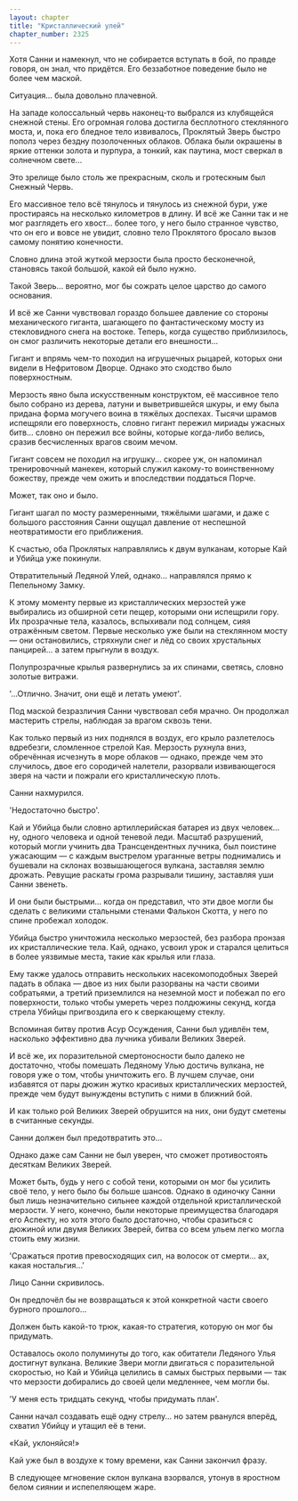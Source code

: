 ```yaml
---
layout: chapter
title: "Кристаллический улей"
chapter_number: 2325
---
```




Хотя Санни и намекнул, что не собирается вступать в бой, по правде говоря, он знал, что придётся. Его беззаботное поведение было не более чем маской.

Ситуация... была довольно плачевной.

На западе колоссальный червь наконец-то выбрался из клубящейся снежной стены. Его огромная голова достигла бесплотного стеклянного моста, и, пока его бледное тело извивалось, Проклятый Зверь быстро пополз через бездну позолоченных облаков. Облака были окрашены в яркие оттенки золота и пурпура, а тонкий, как паутина, мост сверкал в солнечном свете...

Это зрелище было столь же прекрасным, сколь и гротескным был Снежный Червь.

Его массивное тело всё тянулось и тянулось из снежной бури, уже простираясь на несколько километров в длину. И всё же Санни так и не мог разглядеть его хвост... более того, у него было странное чувство, что он его и вовсе не увидит, словно тело Проклятого бросало вызов самому понятию конечности.

Словно длина этой жуткой мерзости была просто бесконечной, становясь такой большой, какой ей было нужно.

Такой Зверь... вероятно, мог бы сожрать целое царство до самого основания.

И всё же Санни чувствовал гораздо большее давление со стороны механического гиганта, шагающего по фантастическому мосту из стекловидного снега на востоке. Теперь, когда существо приблизилось, он смог различить некоторые детали его внешности...

Гигант и впрямь чем-то походил на игрушечных рыцарей, которых они видели в Нефритовом Дворце. Однако это сходство было поверхностным.

Мерзость явно была искусственным конструктом, её массивное тело было собрано из дерева, латуни и выветрившейся шкуры, и ему была придана форма могучего воина в тяжёлых доспехах. Тысячи шрамов испещряли его поверхность, словно гигант пережил мириады ужасных битв... словно он пережил все войны, которые когда-либо велись, сразив бесчисленных врагов своим мечом.

Гигант совсем не походил на игрушку... скорее уж, он напоминал тренировочный манекен, который служил какому-то воинственному божеству, прежде чем ожить и впоследствии поддаться Порче.

Может, так оно и было.

Гигант шагал по мосту размеренными, тяжёлыми шагами, и даже с большого расстояния Санни ощущал давление от неспешной неотвратимости его приближения.

К счастью, оба Проклятых направлялись к двум вулканам, которые Кай и Убийца уже покинули.

Отвратительный Ледяной Улей, однако... направлялся прямо к Пепельному Замку.

К этому моменту первые из кристаллических мерзостей уже выбирались из обширной сети пещер, которыми они испещрили гору. Их прозрачные тела, казалось, вспыхивали под солнцем, сияя отражённым светом. Первые несколько уже были на стеклянном мосту — они остановились, стряхнули снег и лёд со своих хрустальных панцирей... а затем прыгнули в воздух.

Полупрозрачные крылья развернулись за их спинами, светясь, словно золотые витражи.

'...Отлично. Значит, они ещё и летать умеют'.

Под маской безразличия Санни чувствовал себя мрачно. Он продолжал мастерить стрелы, наблюдая за врагом сквозь тени.

Как только первый из них поднялся в воздух, его крыло разлетелось вдребезги, сломленное стрелой Кая. Мерзость рухнула вниз, обречённая исчезнуть в море облаков — однако, прежде чем это случилось, двое его сородичей налетели, разорвали извивающегося зверя на части и пожрали его кристаллическую плоть.

Санни нахмурился.

'Недостаточно быстро'.

Кай и Убийца были словно артиллерийская батарея из двух человек... ну, одного человека и одной теневой леди. Масштаб разрушений, который могли учинить два Трансцендентных лучника, был поистине ужасающим — с каждым выстрелом ураганные ветры поднимались и бушевали на склонах возвышающегося вулкана, заставляя землю дрожать. Ревущие раскаты грома разрывали тишину, заставляя уши Санни звенеть.

И они были быстрыми... когда он представил, что эти двое могли бы сделать с великими стальными стенами Фалькон Скотта, у него по спине пробежал холодок.

Убийца быстро уничтожила несколько мерзостей, без разбора пронзая их кристаллические тела. Кай, однако, усвоил урок и старался целиться в более уязвимые места, такие как крылья или глаза.

Ему также удалось отправить нескольких насекомоподобных Зверей падать в облака — двое из них были разорваны на части своими собратьями, а третий приземлился на неземной мост и побежал по его поверхности, только чтобы умереть через полдюжины секунд, когда стрела Убийцы пригвоздила его к сверкающему стеклу.

Вспоминая битву против Асур Осуждения, Санни был удивлён тем, насколько эффективно два лучника убивали Великих Зверей.

И всё же, их поразительной смертоносности было далеко не достаточно, чтобы помешать Ледяному Улью достичь вулкана, не говоря уже о том, чтобы уничтожить его. В лучшем случае, они избавятся от пары дюжин жутко красивых кристаллических мерзостей, прежде чем будут вынуждены вступить с ними в ближний бой.

И как только рой Великих Зверей обрушится на них, они будут сметены в считанные секунды.

Санни должен был предотвратить это...

Однако даже сам Санни не был уверен, что сможет противостоять десяткам Великих Зверей.

Может быть, будь у него с собой тени, которыми он мог бы усилить своё тело, у него было бы больше шансов. Однако в одиночку Санни был лишь незначительно сильнее каждой отдельной кристаллической мерзости. У него, конечно, были некоторые преимущества благодаря его Аспекту, но хотя этого было достаточно, чтобы сразиться с дюжиной или двумя Великих Зверей, битва со всем ульем легко могла стоить ему жизни.

'Сражаться против превосходящих сил, на волосок от смерти... ах, какая ностальгия...'

Лицо Санни скривилось.

Он предпочёл бы не возвращаться к этой конкретной части своего бурного прошлого...

Должен быть какой-то трюк, какая-то стратегия, которую он мог бы придумать.

Оставалось около полуминуты до того, как обитатели Ледяного Улья достигнут вулкана. Великие Звери могли двигаться с поразительной скоростью, но Кай и Убийца целились в самых быстрых первыми — так что мерзости добирались до своей цели медленнее, чем могли бы.

'У меня есть тридцать секунд, чтобы придумать план'.

Санни начал создавать ещё одну стрелу... но затем рванулся вперёд, схватил Убийцу и утащил её в тени.

«Кай, уклоняйся!»

Кай уже был в воздухе к тому времени, как Санни закончил фразу.

В следующее мгновение склон вулкана взорвался, утонув в яростном белом сиянии и испепеляющем жаре.

